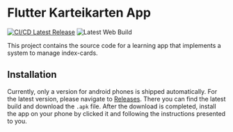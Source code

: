 # Flutter Karteikarten App
[![CI/CD Latest Release](https://github.com/z3ttee/flutter-karteikarten-app/actions/workflows/main.yml/badge.svg)](https://github.com/z3ttee/flutter-karteikarten-app/actions/workflows/main.yml) ![Latest Web Build](https://vercelbadge.vercel.app/api/z3ttee/flutter-karteikarten-app)

This project contains the source code for a learning app that implements a system to manage index-cards.

## Installation
Currently, only a version for android phones is shipped automatically.
For the latest version, please navigate to [Releases](https://github.com/z3ttee/flutter-karteikarten-app/releases). There you can find the latest build and download the `.apk` file. After the download is completed, install the app on your phone by clicked it and following the instructions presented to you.

